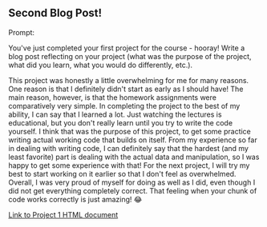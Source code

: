 ## Second Blog Post!

Prompt:

You've just completed your first project for the course - hooray!  Write a blog post reflecting on your project (what was the purpose of the project, what did you learn, what you would do differently, etc.).

This project was honestly a little overwhelming for me for many reasons. One reason is that I definitely didn't start as early as I should have! The main reason, however, is that the homework assignments were comparatively very simple. In completing the project to the best of my ability, I can say that I learned a lot. Just watching the lectures is educational, but you don't really learn until you try to write the code yourself. I think that was the purpose of this project, to get some practice writing actual working code that builds on itself. From my experience so far in dealing with writing code, I can definitely say that the hardest (and my least favorite) part is dealing with the actual data and manipulation, so I was happy to get some experience with that! For the next project, I will try my best to start working on it earlier so that I don't feel as overwhelmed. Overall, I was very proud of myself for doing as well as I did, even though I did not get everything completely correct. That feeling when your chunk of code works correctly is just amazing! 😂


[Link to Project 1 HTML document](file:///C:/Users/rhard/OneDrive/Documents/NCSU/ST%20558/Projects/Project%201/Project-1.html)
